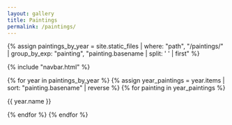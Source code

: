 ```yaml
---
layout: gallery
title: Paintings
permalink: /paintings/
---
```


{% assign paintings_by_year = site.static_files | where: "path", "/paintings/" | group_by_exp: "painting", "painting.basename | split: ' ' | first" %}

{% include "navbar.html" %}

<div class="image-container">
  {% for year in paintings_by_year %}
    {% assign year_paintings = year.items | sort: "painting.basename" | reverse %}
    {% for painting in year_paintings %}
      <div class="image-item">
        <img src="{{ site.baseurl }}{{ painting.path }}" alt="">
        <!-- If you want to display the year below each image -->
        <p class="image-year">{{ year.name }}</p>
      </div>
    {% endfor %}
  {% endfor %}
</div>
